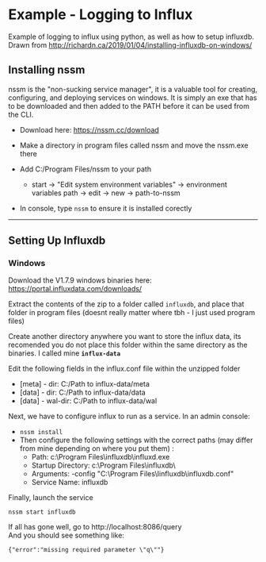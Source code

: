 # Example - Logging to Influx

Example of logging to influx using python, as well as how to setup influxdb. Drawn from http://richardn.ca/2019/01/04/installing-influxdb-on-windows/

## Installing nssm
nssm is the "non-sucking service manager", it is a valuable tool for creating, configuring, and deploying services on windows. It is simply an exe that has to be downloaded and then added to the PATH before it can be used from the CLI.

* Download here: https://nssm.cc/download
    
* Make a directory in program files called nssm and move the nssm.exe there
* Add C:/Program Files/nssm to your path
    * start -> "Edit system environment variables" -> environment variables path -> edit -> new -> path-to-nssm
* In console, type `nssm` to ensure it is installed corectly
___
## Setting Up Influxdb

### Windows
Download the V1.7.9 windows binaries here: <https://portal.influxdata.com/downloads/>

Extract the contents of the zip to a folder called `influxdb`, and place that folder in program files (doesnt really matter where tbh - I just used program files)

Create another directory anywhere you want to store the influx data, its recomended you do not place this folder within the same directory as the binaries. I called mine **`influx-data`**

Edit the following fields in the influx.conf file within the unzipped folder
* [meta] - dir: C:/Path to influx-data/meta
* [data] - dir: C:/Path to influx-data/data
* [data] - wal-dir: C:/Path to influx-data/wal

Next, we have to configure influx to run as a service. 
In an admin console:
* `nssm install` 
* Then configure the following settings with the correct paths (may differ from mine depending on where you put them) :
    * Path: c:\Program Files\influxdb\influxd.exe
    * Startup Directory: c:\Program Files\influxdb\
    * Arguments: -config "C:\Program Files\Iinfluxdb\influxdb.conf"
    * Service Name: influxdb

Finally, launch the service
```
nssm start influxdb
```

If all has gone well, go to http://localhost:8086/query\
And you should see something like:
``` 
{"error":"missing required parameter \"q\""}
```
